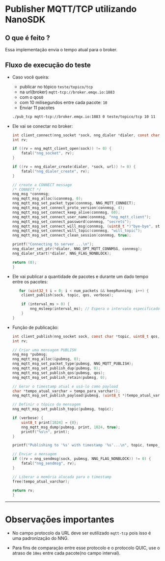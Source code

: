 # Publisher MQTT/TCP utilizando NanoSDK

## O que é feito ?

Essa implementação envia o tempo atual para o broker.

## Fluxo de execução do teste

- Caso você queira:

    - publicar no tópico `teste/topico/tcp`
    - na url(broker) `mqtt-tcp://broker.emqx.io:1883`
    - com o qos`0`
    - com 10 milisegundos entre cada pacote: `10`
    - Enviar 11 pacotes
    ```bash
    ./pub_tcp mqtt-tcp://broker.emqx.io:1883 0 teste/topico/tcp 10 11
    ```
- Ele vai se conectar no broker:
    ```c
    int client_connect(nng_socket *sock, nng_dialer *dialer, const char *url, bool verbose) {
    int rv;

    if ((rv = nng_mqtt_client_open(sock)) != 0) {
        fatal("nng_socket", rv);
    }

    if ((rv = nng_dialer_create(dialer, *sock, url)) != 0) {
        fatal("nng_dialer_create", rv);
    }

    // create a CONNECT message
    /* CONNECT */
    nng_msg *connmsg;
    nng_mqtt_msg_alloc(&connmsg, 0);
    nng_mqtt_msg_set_packet_type(connmsg, NNG_MQTT_CONNECT);
    nng_mqtt_msg_set_connect_proto_version(connmsg, 4);
    nng_mqtt_msg_set_connect_keep_alive(connmsg, 60);
    nng_mqtt_msg_set_connect_user_name(connmsg, "nng_mqtt_client");
    nng_mqtt_msg_set_connect_password(connmsg, "secrets");
    nng_mqtt_msg_set_connect_will_msg(connmsg, (uint8_t *)"bye-bye", strlen("bye-bye"));
    nng_mqtt_msg_set_connect_will_topic(connmsg, "will_topic");
    nng_mqtt_msg_set_connect_clean_session(connmsg, true);

    printf("Connecting to server ...\n");
    nng_dialer_set_ptr(*dialer, NNG_OPT_MQTT_CONNMSG, connmsg);
    nng_dialer_start(*dialer, NNG_FLAG_NONBLOCK);

    return (0);
    }
    ```
- Ele vai publicar a quantidade de pacotes e durante um dado tempo entre os pacotes:

    ```c
       for (uint32_t i = 0; i < num_packets && keepRunning; i++) {
        client_publish(sock, topic, qos, verbose);

        if (interval_ms > 0) {
            nng_msleep(interval_ms); // Espera o intervalo especificado antes de publicar novamente
        }
    }

    ```
- Função de publicação:

    ```c
    int client_publish(nng_socket sock, const char *topic, uint8_t qos, bool verbose) {
    int rv;

    // Criar uma mensagem PUBLISH
    nng_msg *pubmsg;
    nng_mqtt_msg_alloc(&pubmsg, 0);
    nng_mqtt_msg_set_packet_type(pubmsg, NNG_MQTT_PUBLISH);
    nng_mqtt_msg_set_publish_dup(pubmsg, 0);
    nng_mqtt_msg_set_publish_qos(pubmsg, qos);
    nng_mqtt_msg_set_publish_retain(pubmsg, 0);

    // Gerar o timestamp atual e usá-lo como payload
    char *tempo_atual_varchar = tempo_para_varchar();
    nng_mqtt_msg_set_publish_payload(pubmsg, (uint8_t *)tempo_atual_varchar, strlen(tempo_atual_varchar));

    // Definir o tópico da mensagem
    nng_mqtt_msg_set_publish_topic(pubmsg, topic);

    if (verbose) {
        uint8_t print[1024] = {0};
        nng_mqtt_msg_dump(pubmsg, print, 1024, true);
        printf("%s\n", print);
    }

    printf("Publishing to '%s' with timestamp '%s'...\n", topic, tempo_atual_varchar);

    // Enviar a mensagem
    if ((rv = nng_sendmsg(sock, pubmsg, NNG_FLAG_NONBLOCK)) != 0) {
        fatal("nng_sendmsg", rv);
    }

    // Liberar a memória alocada para o timestamp
    free(tempo_atual_varchar);

    return rv;
    }

    ```

---
# Observações importantes

- No campo protocolo da URL deve ser eutilizado `mqtt-tcp` pois isso é uma padronização do NNG. 

- Para fins de comparação entre esse protocolo e o protocolo QUIC, use o atraso de `10ms` entre cada pacote(no campo interval).



